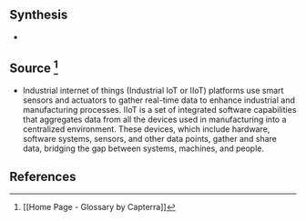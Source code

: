 ## Synthesis
- 
## Source [^1]
- Industrial internet of things (Industrial IoT or IIoT) platforms use smart sensors and actuators to gather real-time data to enhance industrial and manufacturing processes. IIoT is a set of integrated software capabilities that aggregates data from all the devices used in manufacturing into a centralized environment. These devices, which include hardware, software systems, sensors, and other data points, gather and share data, bridging the gap between systems, machines, and people.
## References

[^1]: [[Home Page - Glossary by Capterra]]